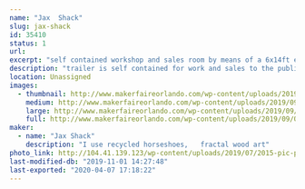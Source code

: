 ```yaml
---
name: "Jax  Shack"
slug: jax-shack
id: 35410
status: 1
url: 
excerpt: "self contained workshop and sales room by means of a 6x14ft enclosed trailer"
description: "trailer is self contained for work and sales to the public and for demonstration purposes"
location: Unassigned
images:
  - thumbnail: http://www.makerfaireorlando.com/wp-content/uploads/2019/09/Old-Glory.jpg
    medium: http://www.makerfaireorlando.com/wp-content/uploads/2019/09/Old-Glory.jpg
    large: http://www.makerfaireorlando.com/wp-content/uploads/2019/09/Old-Glory.jpg
    full: http://www.makerfaireorlando.com/wp-content/uploads/2019/09/Old-Glory.jpg
maker:
  - name: "Jax Shack"
    description: "I use recycled horseshoes,   fractal wood art"
photo_link: http://104.41.139.123/wp-content/uploads/2019/07/2015-pic-passport-1024x1015.jpg
last-modified-db: "2019-11-01 14:27:48"
last-exported: "2020-04-07 17:18:22"
---
```

